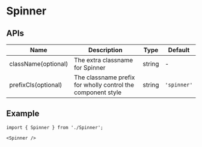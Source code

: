 # Spinner

## APIs
| Name | Description | Type | Default |
| --- | --- | --- | --- |
| className(optional) | The extra classname for Spinner | string | - |
| prefixCls(optional) | The classname prefix for wholly control the component style | string | `'spinner'` |

## Example

```tsx
import { Spinner } from './Spinner';

<Spinner />
```

